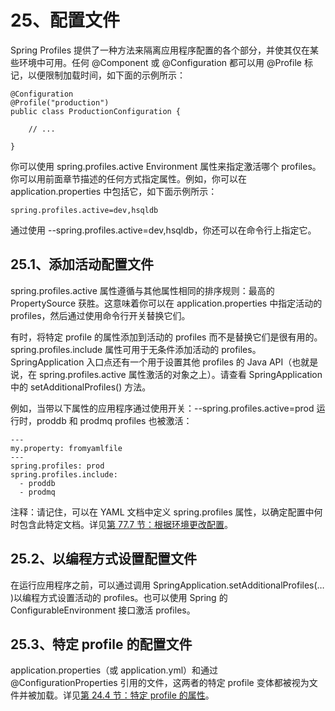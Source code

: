 # 25、配置文件

Spring Profiles 提供了一种方法来隔离应用程序配置的各个部分，并使其仅在某些环境中可用。任何 @Component 或 @Configuration 都可以用 @Profile 标记，以便限制加载时间，如下面的示例所示：
```
@Configuration
@Profile("production")
public class ProductionConfiguration {

    // ...

}
```
你可以使用 spring.profiles.active Environment 属性来指定激活哪个 profiles。你可以用前面章节描述的任何方式指定属性。例如，你可以在 application.properties 中包括它，如下面示例所示：

    spring.profiles.active=dev,hsqldb

通过使用 --spring.profiles.active=dev,hsqldb，你还可以在命令行上指定它。

## 25.1、添加活动配置文件

spring.profiles.active 属性遵循与其他属性相同的排序规则：最高的 PropertySource 获胜。这意味着你可以在 application.properties 中指定活动的 profiles，然后通过使用命令行开关替换它们。

有时，将特定 profile 的属性添加到活动的 profiles 而不是替换它们是很有用的。spring.profiles.include 属性可用于无条件添加活动的 profiles。SpringApplication 入口点还有一个用于设置其他 profiles 的 Java API（也就是说，在 spring.profiles.active 属性激活的对象之上）。请查看 SpringApplication 中的 setAdditionalProfiles() 方法。

例如，当带以下属性的应用程序通过使用开关：--spring.profiles.active=prod 运行时，proddb 和 prodmq profiles 也被激活：

    ---
    my.property: fromyamlfile
    ---
    spring.profiles: prod
    spring.profiles.include:
      - proddb
      - prodmq

注释：请记住，可以在 YAML 文档中定义 spring.profiles 属性，以确定配置中何时包含此特定文档。详见[第 77.7 节：根据环境更改配置](https://docs.spring.io/spring-boot/docs/2.1.6.RELEASE/reference/html/howto-properties-and-configuration.html#howto-change-configuration-depending-on-the-environment)。

## 25.2、以编程方式设置配置文件

在运行应用程序之前，可以通过调用 SpringApplication.setAdditionalProfiles(…​)以编程方式设置活动的 profiles。也可以使用 Spring 的 ConfigurableEnvironment 接口激活 profiles。

## 25.3、特定 profile 的配置文件

application.properties（或 application.yml）和通过 @ConfigurationProperties 引用的文件，这两者的特定 profile 变体都被视为文件并被加载。详见[第 24.4 节：特定 profile 的属性](https://docs.spring.io/spring-boot/docs/2.1.6.RELEASE/reference/html/boot-features-external-config.html#boot-features-external-config-profile-specific-properties)。
